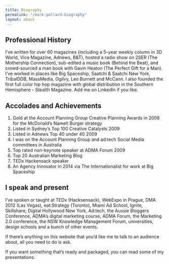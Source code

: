 ```yaml
---
title: Biography
permalink: "/mark-pollard-biography"
layout: about
---
```


## Professional History
I’ve written for over 60 magazines (including a 5-year weekly column in 3D World, Vice Magazine, Adnews, B&T), hosted a radio show on 2SER (The Mothership Connection), sub-edited a music book (Behind the Beat), and crowd-sourced a man book with Gavin Heaton (The Perfect Gift for a Man). I’ve worked in places like Big Spaceship, Saatchi & Saatchi New York, TribalDDB, MassMedia, Ogilvy, Leo Burnett and McCann. I also founded the first full color hip hop magazine with global distribution in the Southern Hemisphere – Stealth Magazine. Add me on LinkedIn if you like.

## Accolades and Achievements
1. Gold at the Account Planning Group Creative Planning Awards in 2008 for the McDonald’s NameIt Burger strategy
2. Listed in Sydney’s Top 100 Creative Catalysts 2009
3. Listed in Adnews Top 40 under 40 2009
4. I was on the Account Planning Group and ad:tech Social Media committees in Australia
5. Top rated non-keynote speaker at ADMA Forum 2009
6. Top 20 Australian Marketing Blog
7. TEDx Hackensack speaker
8. An Agency Innovator in 2014 via The Internationalist for work at Big Spaceship

## I speak and present
I’ve spoken or taught at TEDx (Hacksensack), WebExpo in Prague, DMA 2012 (Las Vegas), eat:Strategy (Toronto), Miami Ad School, Ignite, Skillshare, Digital Hollywood New York, Ad:tech, the Aussie Bloggers Conference, ADMA’s digital marketing course, ADMA Forum, the Marketing 2.0 conference, the NSW Knowledge Management Forum, universities, design schools and a bunch of other events.

If there’s anything on this website that you’d like me to talk to an audience about, all you need to do is ask.

If you want something that’s ready and packaged, you can read some of my presentations.


